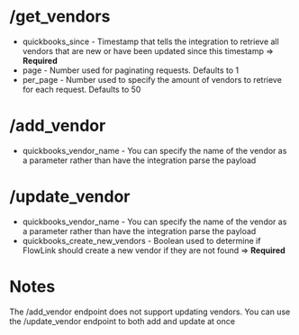 # /get_vendors
- quickbooks_since - Timestamp that tells the integration to retrieve all vendors that are new or have been updated since this timestamp => **Required**
- page - Number used for paginating requests. Defaults to 1
- per_page - Number used to specify the amount of vendors to retrieve for each request. Defaults to 50

# /add_vendor
- quickbooks_vendor_name - You can specify the name of the vendor as a parameter rather than have the integration parse the payload

# /update_vendor
- quickbooks_vendor_name - You can specify the name of the vendor as a parameter rather than have the integration parse the payload
- quickbooks_create_new_vendors - Boolean used to determine if FlowLink should create a new vendor if they are not found  => **Required**


# Notes
The /add_vendor endpoint does not support updating vendors. You can use the /update_vendor endpoint to both add and update at once